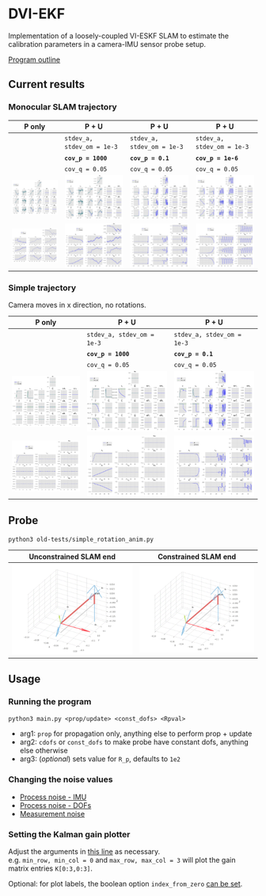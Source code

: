 # DVI-EKF
Implementation of a loosely-coupled VI-ESKF SLAM to estimate
the calibration parameters in a camera-IMU sensor probe setup.

[Program outline](https://www.evernote.com/l/AeQSiL2U6txCWbgNAi1G9mUtWune-gjHNlU/)

## Current results
### Monocular SLAM trajectory
P only  | P + U | P + U | P + U
---     | ---   | ---   | --- |
&nbsp;  | `stdev_a, stdev_om = 1e-3`  | `stdev_a, stdev_om = 1e-3` | `stdev_a, stdev_om = 1e-3`  
&nbsp;  | **`cov_p = 1000`** | **`cov_p = 0.1`**  | **`cov_p = 1e-6`**
&nbsp;  | `cov_q = 0.05` | `cov_q = 0.05` | `cov_q = 0.05`
![](img/kf_mandala0_mono_prop_imu.png) | ![](img/kf_mandala0_mono_upd_Rp1000.0_Rq0.05_imu.png) | ![](img/kf_mandala0_mono_upd_Rp0.1_Rq0.05_imu.png) | ![](img/kf_mandala0_mono_upd_Rp1e-06_Rq0.05_imu.png)
![](img/kf_mandala0_mono_prop_cam.png) | ![](img/kf_mandala0_mono_upd_Rp1000.0_Rq0.05_cam.png) | ![](img/kf_mandala0_mono_upd_Rp0.1_Rq0.05_cam.png) | ![](img/kf_mandala0_mono_upd_Rp1e-06_Rq0.05_cam.png)

### Simple trajectory
Camera moves in x direction, no rotations.

P only  | P + U | P + U 
---     | ---   | ---   
&nbsp;  | `stdev_a, stdev_om = 1e-3`  | `stdev_a, stdev_om = 1e-3` 
&nbsp;  | **`cov_p = 1000`** | **`cov_p = 0.1`**
&nbsp;  | `cov_q = 0.05` | `cov_q = 0.05` 
![](img/kf_trans_x_prop_imu.png) | ![](img/kf_trans_x_upd_Rp1000.0_Rq0.05_imu.png) | ![](img/kf_trans_x_upd_Rp0.1_Rq0.05_imu.png)
![](img/kf_trans_x_prop_cam.png) | ![](img/kf_trans_x_upd_Rp1000.0_Rq0.05_cam.png) | ![](img/kf_trans_x_upd_Rp0.1_Rq0.05_cam.png)

## Probe
```
python3 old-tests/simple_rotation_anim.py
```
Unconstrained SLAM end | Constrained SLAM end
--- | ---
![](img/probe_uncon.gif) | ![](img/probe_con.gif)

## Usage
### Running the program
```
python3 main.py <prop/update> <const_dofs> <Rpval>
```
* arg1: `prop` for propagation only, anything else to perform prop + update
* arg2: `cdofs` or `const_dofs` to make probe have constant dofs, anything else otherwise
* arg3: (_optional_) sets value for `R_p`, defaults to `1e2`

### Changing the noise values
* [Process noise - IMU](https://github.com/feudalism/dvi-ekf/blob/95afc6e5996ef68fc3ec3b39d4f063dd8248ce6e/generate_data.py#L35)
* [Process noise - DOFs](https://github.com/feudalism/dvi-ekf/blob/95afc6e5996ef68fc3ec3b39d4f063dd8248ce6e/Filter/Filter.py#L207)
* [Measurement noise](https://github.com/feudalism/dvi-ekf/blob/95afc6e5996ef68fc3ec3b39d4f063dd8248ce6e/main.py#L33)

### Setting the Kalman gain plotter
Adjust the arguments in [this line](https://github.com/feudalism/dvi-ekf/blob/95afc6e5996ef68fc3ec3b39d4f063dd8248ce6e/main.py#L40)
as necessary.  
e.g. `min_row, min_col = 0` and `max_row, max_col = 3` will plot the gain matrix entries `K[0:3,0:3]`.

Optional: for plot labels, the boolean option `index_from_zero` [can be set](https://github.com/feudalism/dvi-ekf/blob/95afc6e5996ef68fc3ec3b39d4f063dd8248ce6e/main.py#L85).


